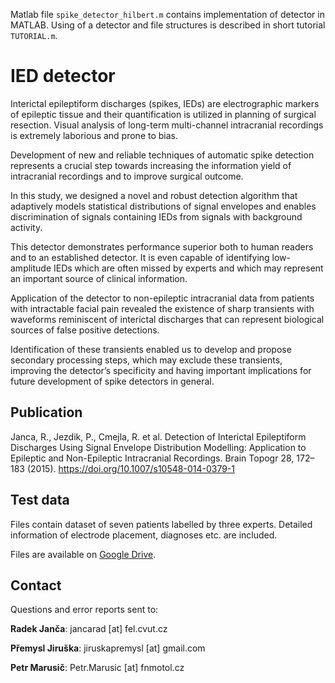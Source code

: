 Matlab file `spike_detector_hilbert.m` contains implementation of detector in MATLAB. Using of a detector and file structures is described in short tutorial `TUTORIAL.m`.

# IED detector

Interictal epileptiform discharges (spikes, IEDs) are electrographic markers of epileptic tissue and their quantification is utilized 
in planning of surgical resection. Visual analysis of long-term multi-channel intracranial recordings is extremely laborious and prone 
to bias. 

Development of new and reliable techniques of automatic spike detection represents a crucial step towards increasing the information 
yield of intracranial recordings and to improve surgical outcome. 

In this study, we designed a novel and robust detection algorithm that adaptively models statistical distributions of signal envelopes 
and enables discrimination of signals containing IEDs from signals with background activity. 

This detector demonstrates performance superior both to human readers and to an established detector. It is even capable of identifying 
low-amplitude IEDs which are often missed by experts and which may represent an important source of clinical information. 

Application of the detector to non-epileptic intracranial data from patients with intractable facial pain revealed the existence of sharp 
transients with waveforms reminiscent of interictal discharges that can represent biological sources of false positive detections. 

Identification of these transients enabled us to develop and propose secondary processing steps, which may exclude these transients, 
improving the detector’s specificity and having important implications for future development of spike detectors in general.

## Publication
Janca, R., Jezdik, P., Cmejla, R. et al. Detection of Interictal Epileptiform Discharges Using Signal Envelope Distribution Modelling: 
Application to Epileptic and Non-Epileptic Intracranial Recordings. Brain Topogr 28, 172–183 (2015). 
https://doi.org/10.1007/s10548-014-0379-1

## Test data
Files contain dataset of seven patients labelled by three experts. Detailed information of electrode placement, diagnoses etc. are included.

Files are available on [Google Drive](https://drive.google.com/drive/folders/1lAjGZ7cXkD0bxNfMybVrERvPgCLtakJ_?usp=sharing).

## Contact
Questions and error reports sent to:

**Radek Janča**: jancarad [at] fel.cvut.cz

**Přemysl Jiruška**: jiruskapremysl [at] gmail.com

**Petr Marusič**: Petr.Marusic [at] fnmotol.cz
